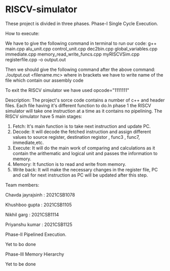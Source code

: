 # RISCV-simulator
 These project is divided in three phases.
 Phase-I   Single Cycle Execution.

 How to execute:

 We have to give the following command in terminal to run our code: 
 g++ main.cpp alu_unit.cpp control_unit.cpp dec2bin.cpp global_variables.cpp immediate.cpp memory_read_write_funcs.cpp myRISCVSim.cpp registerfile.cpp -o output.out

 Then we should give the following command after the above command:
 ./output.out <filename.mc>
 where in brackets we have to write name of the file which contain our assembly code

 To exit the RISCV simulator we have used opcode="1111111"

 Description:
 The project's sorce code contains a number of c++ and header files. Each file having it's different function to do.In phase 1 the RISCV simulator will take one instruction at a time as it contains no pipelining.
 The RISCV simulator have 5 main stages:
 1. Fetch: It's main function is to take next instruction and update PC.
 2. Decode: It will decode the fetched instruction and assign different values to source register, destination registor , func3 , func7, immediate,etc.
 3. Execute: It will do the main work of comparing and calculations as it contain the arithematic and logical unit and passes the information to memory.
 4. Memory: It function is to read and write from memory.
 5. Write back: It will make the necessary changes in the register file, PC and call for next instruction as PC will be updated after this step.

 Team members:

 Chavda jayrajsinh : 2021CSB1078

 Khushboo gupta : 2021CSB1105

 Nikhil garg : 2021CSB1114

 Priyanshu kumar : 2021CSB1125

 Phase-II  Pipelined Execution.

 Yet to bo done 

 Phase-III Memory Hierarchy

 Yet to be done